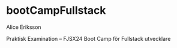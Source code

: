 # bootCampFullstack

Alice Eriksson

Praktisk Examination – FJSX24 Boot Camp för Fullstack utvecklare